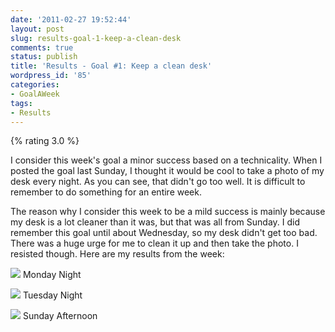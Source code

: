 ```yaml
---
date: '2011-02-27 19:52:44'
layout: post
slug: results-goal-1-keep-a-clean-desk
comments: true
status: publish
title: 'Results - Goal #1: Keep a clean desk'
wordpress_id: '85'
categories:
- GoalAWeek
tags:
- Results
---
```


{% rating 3.0 %}

I consider this week's goal a minor success based on a technicality. When I posted the goal last Sunday, I thought it would be cool to take a photo of my desk every night. As you can see, that didn't go too well. It is difficult to remember to do something for an entire week.

The reason why I consider this week to be a mild success is mainly because my desk is a lot cleaner than it was, but that was all from Sunday. I did remember this goal until about Wednesday, so my desk didn't get too bad. There was a huge urge for me to clean it up and then take the photo. I resisted though. Here are my results from the week:

[![](/images/posts/Goal01-Monday-1024x768.jpg)](/images/posts/Goal01-Monday.jpg)
Monday Night

[![](/images/posts/Goal01-Tuesday-1024x768.jpg)](/images/posts/Goal01-Tuesday.jpg)
Tuesday Night

[![](/images/posts/Goal01-Sunday-1024x768.jpg)](/images/posts/Goal01-Sunday.jpg)
Sunday Afternoon
